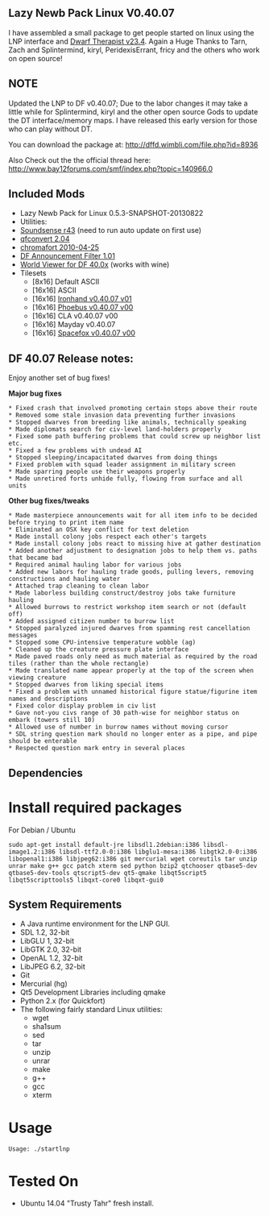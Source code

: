 
Lazy Newb Pack Linux V0.40.07 
-------------

I have assembled a small package to get people started on linux using the LNP interface and [Dwarf Therapist v23.4](https://github.com/splintermind/Dwarf-Therapist/tree/DF2014). Again a Huge Thanks to Tarn, Zach and Splintermind, kiryl, PeridexisErrant, fricy and the others who work on open source!


NOTE
-------------
Updated the LNP to DF v0.40.07; Due to the labor changes it may take a little while for Splintermind, kiryl and the other open source Gods to update the DT interface/memory maps. I have released this early version for those who can play without DT. 



You can download the package at: http://dffd.wimbli.com/file.php?id=8936

Also Check out the the official thread here: http://www.bay12forums.com/smf/index.php?topic=140966.0

Included Mods
-------------
* Lazy Newb Pack for Linux 0.5.3-SNAPSHOT-20130822
* Utilities:
* [Soundsense r43](http://df.zweistein.cz/soundsense/) (need to run auto update on first use)
* [qfconvert 2.04](http://www.joelpt.net/quickfort/)
* [chromafort 2010-04-25](http://www.bay12forums.com/smf/index.php?topic=55025.0)
* [DF Announcement Filter 1.01](http://www.bay12forums.com/smf/index.php?topic=130030.0)
* [World Viewer for DF 40.0x](http://www.bay12forums.com/smf/index.php?topic=128932.0) (works with wine)
* Tilesets
    - [8x16] Default ASCII
    - [16x16] ASCII
    - [16x16] [Ironhand v0.40.07 v01](http://dffd.wimbli.com/file.php?id=8747)
    - [16x16] [Phoebus v0.40.07 v00](http://www.bay12forums.com/smf/index.php?topic=137096.0)
    - [16x16] CLA v0.40.07 v00
    - [16x16] Mayday v0.40.07
    - [16x16] [Spacefox v0.40.07 v00](http://www.bay12forums.com/smf/index.php?topic=129219.0)



    
DF 40.07 Release notes:
-------------
Enjoy another set of bug fixes!

**Major bug fixes**

    * Fixed crash that involved promoting certain stops above their route
    * Removed some stale invasion data preventing further invasions
    * Stopped dwarves from breeding like animals, technically speaking
    * Made diplomats search for civ-level land-holders properly
    * Fixed some path buffering problems that could screw up neighbor list etc.
    * Fixed a few problems with undead AI
    * Stopped sleeping/incapacitated dwarves from doing things
    * Fixed problem with squad leader assignment in military screen
    * Made sparring people use their weapons properly
    * Made unretired forts unhide fully, flowing from surface and all units

**Other bug fixes/tweaks**

    * Made masterpiece announcements wait for all item info to be decided before trying to print item name
    * Eliminated an OSX key conflict for text deletion
    * Made install colony jobs respect each other's targets
    * Made install colony jobs react to missing hive at gather destination
    * Added another adjustment to designation jobs to help them vs. paths that became bad
    * Required animal hauling labor for various jobs
    * Added new labors for hauling trade goods, pulling levers, removing constructions and hauling water
    * Attached trap cleaning to clean labor
    * Made laborless building construct/destroy jobs take furniture hauling
    * Allowed burrows to restrict workshop item search or not (default off)
    * Added assigned citizen number to burrow list
    * Stopped paralyzed injured dwarves from spamming rest cancellation messages
    * Stopped some CPU-intensive temperature wobble (ag)
    * Cleaned up the creature pressure plate interface
    * Made paved roads only need as much material as required by the road tiles (rather than the whole rectangle)
    * Made translated name appear properly at the top of the screen when viewing creature
    * Stopped dwarves from liking special items
    * Fixed a problem with unnamed historical figure statue/figurine item names and descriptions
    * Fixed color display problem in civ list
    * Gave not-you civs range of 30 path-wise for neighbor status on embark (towers still 10)
    * Allowed use of number in burrow names without moving cursor
    * SDL string question mark should no longer enter as a pipe, and pipe should be enterable
    * Respected question mark entry in several places


  Dependencies
-------------

# Install required packages

 For Debian / Ubuntu
```
sudo apt-get install default-jre libsdl1.2debian:i386 libsdl-image1.2:i386 libsdl-ttf2.0-0:i386 libglu1-mesa:i386 libgtk2.0-0:i386 libopenal1:i386 libjpeg62:i386 git mercurial wget coreutils tar unzip unrar make g++ gcc patch xterm sed python bzip2 qtchooser qtbase5-dev qtbase5-dev-tools qtscript5-dev qt5-qmake libqt5script5 libqt5scripttools5 libqxt-core0 libqxt-gui0
```


  System Requirements
-------------

* A Java runtime environment for the LNP GUI.
* SDL 1.2, 32-bit
* LibGLU 1, 32-bit
* LibGTK 2.0, 32-bit
* OpenAL 1.2, 32-bit
* LibJPEG 6.2, 32-bit
* Git
* Mercurial (hg)
* Qt5 Development Libraries including qmake
* Python 2.x (for Quickfort)
* The following fairly standard Linux utilities:
  - wget
  - sha1sum
  - sed
  - tar
  - unzip
  - unrar
  - make
  - g++
  - gcc
  - xterm

 Usage
=====

```
Usage: ./startlnp
```

Tested On
=========
* Ubuntu 14.04 "Trusty Tahr"      fresh install.
